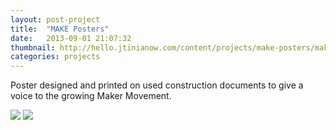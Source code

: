 ```yaml
---
layout: post-project
title:  "MAKE Posters"
date:   2013-09-01 21:07:32
thumbnail: http://hello.jtinianow.com/content/projects/make-posters/make-poster-blue-thumb.jpg
categories: projects
---
```


Poster designed and printed on used construction documents to give a voice to the growing Maker Movement.

<img src="{{ site.url }}/content/projects/make-posters/make-poster-blue-1.jpg" />

<img src="{{ site.url }}/content/projects/make-posters/make-poster-orange-1.jpg" />
